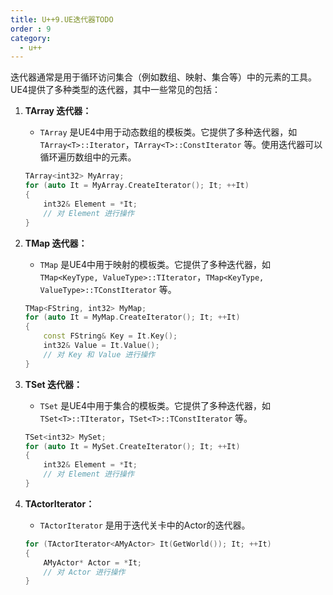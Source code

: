 ```yaml
---
title: U++9.UE迭代器TODO
order : 9
category:
  - u++
---
```


<ChatMessage avatar="../../assets/emoji/hh.png" :avatarWidth="40">
迭代器通常是用于循环访问集合（例如数组、映射、集合等）中的元素的工具。UE4提供了多种类型的迭代器，其中一些常见的包括：
</ChatMessage>

1. **TArray 迭代器：**
    - `TArray` 是UE4中用于动态数组的模板类。它提供了多种迭代器，如 `TArray<T>::Iterator`，`TArray<T>::ConstIterator` 等。使用迭代器可以循环遍历数组中的元素。

   ```cpp
   TArray<int32> MyArray;
   for (auto It = MyArray.CreateIterator(); It; ++It)
   {
       int32& Element = *It;
       // 对 Element 进行操作
   }
   ```

2. **TMap 迭代器：**
    - `TMap` 是UE4中用于映射的模板类。它提供了多种迭代器，如 `TMap<KeyType, ValueType>::TIterator`，`TMap<KeyType, ValueType>::TConstIterator` 等。

   ```cpp
   TMap<FString, int32> MyMap;
   for (auto It = MyMap.CreateIterator(); It; ++It)
   {
       const FString& Key = It.Key();
       int32& Value = It.Value();
       // 对 Key 和 Value 进行操作
   }
   ```

3. **TSet 迭代器：**
    - `TSet` 是UE4中用于集合的模板类。它提供了多种迭代器，如 `TSet<T>::TIterator`，`TSet<T>::TConstIterator` 等。

   ```cpp
   TSet<int32> MySet;
   for (auto It = MySet.CreateIterator(); It; ++It)
   {
       int32& Element = *It;
       // 对 Element 进行操作
   }
   ```

4. **TActorIterator：**
    - `TActorIterator` 是用于迭代关卡中的Actor的迭代器。

   ```cpp
   for (TActorIterator<AMyActor> It(GetWorld()); It; ++It)
   {
       AMyActor* Actor = *It;
       // 对 Actor 进行操作
   }
   ```